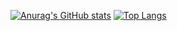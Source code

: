 [![Anurag's GitHub stats](https://github-readme-stats.vercel.app/api?username=allefenes&theme=transparent)](https://github.com/anuraghazra/github-readme-stats)
[![Top Langs](https://github-readme-stats.vercel.app/api/top-langs/?username=allefenes&layout=compact)](https://github.com/anuraghazra/github-readme-stats)
